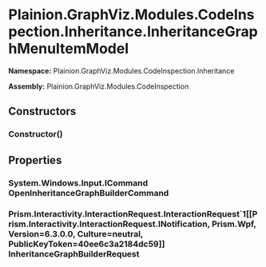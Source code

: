 
# Plainion.GraphViz.Modules.CodeInspection.Inheritance.InheritanceGraphMenuItemModel

**Namespace:** Plainion.GraphViz.Modules.CodeInspection.Inheritance

**Assembly:** Plainion.GraphViz.Modules.CodeInspection


## Constructors

### Constructor()


## Properties

### System.Windows.Input.ICommand OpenInheritanceGraphBuilderCommand

### Prism.Interactivity.InteractionRequest.InteractionRequest`1[[Prism.Interactivity.InteractionRequest.INotification, Prism.Wpf, Version=6.3.0.0, Culture=neutral, PublicKeyToken=40ee6c3a2184dc59]] InheritanceGraphBuilderRequest
